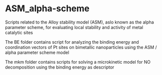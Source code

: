 # ASM_alpha-scheme
Scripts related to the Alloy stability model (ASM), aslo known as the alpha parameter scheme, for evaluating local stability and activity of metal catalytic sites

The BE folder contains script for analyzing the binding energy and coordination
vectors of Pt sites on bimetallic nanoparticles using the ASM / alpha parameter scheme model

The mkm folder contains scripts for solving a microkinetic model for NO decomposition
using the binding energy as descriptor
